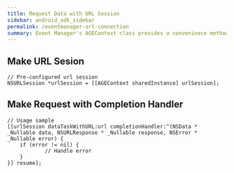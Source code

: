 ```yaml
---
title: Request Data with URL Session
sidebar: android_sdk_sidebar
permalink: /eventmanager-url-connection
summary: Event Manager's AGEContext class provides a conveninece method to get a pre-configured NSURLSession that includes "User-Agent" header.
---
```


## Make URL Sesion

```
// Pre-configured url session
NSURLSession *urlSession = [[AGEContext sharedInstance] urlSession];
```

## Make Request with Completion Handler

```
// Usage sample
[[urlSession dataTaskWithURL:url completionHandler:^(NSData * _Nullable data, NSURLResponse * _Nullable response, NSError * _Nullable error) {
    if (error != nil) {
            // Handle error
    }
}] resume];
```